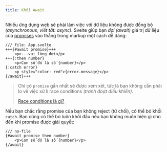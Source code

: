 ```yaml
---
title: Khối Await
---
```


Nhiều ứng dụng web sẽ phải làm việc với dữ liệu không được đồng bộ _(asynchronous, viết tắt: async)_. Svelte giúp bạn _đợi_ _(await)_ giá trị dữ liệu của [promises](https://developer.mozilla.org/en-US/docs/Web/JavaScript/Guide/Using_promises) vào thẳng trong markup một cách dễ dàng:

```svelte
/// file: App.svelte
+++{#await promise}+++
	<p>...vui lòng đợi</p>
+++{:then number}
	<p>Con số đó là số {number}</p>
{:catch error}
	<p style="color: red">{error.message}</p>
{/await}+++
```

> Chỉ có `promise` gần nhất sẽ được xem xét, tức là bạn không cần phải lo về việc xử lí race conditions _(tranh đoạt điều khiển)_.
>
> [Race conditions là gì?](https://vi.wikipedia.org/wiki/Tranh_%C4%91o%E1%BA%A1t_%C4%91i%E1%BB%81u_khi%E1%BB%83n)

Nếu bạn chắc rằng promise của bạn không reject (từ chối), có thể bỏ khối `catch`. Bạn cũng có thể bỏ luôn khối đầu nếu bạn không muốn hiện gì cho đến khi promise được giải quyết:

```svelte
/// no-file
{#await promise then number}
	<p>Con số đó là số {number}</p>
{/await}
```
